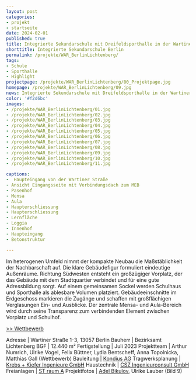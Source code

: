 ```yaml
---
layout: post
categories:
- projekt
- startseite
date: 2024-02-01
published: true
title: Integrierte Sekundarschule mit Dreifeldsporthalle in der Wartiner Straße in Berlin Lichtenberg
shorttitle: Integrierte Sekundarschule Berlin
permalink: /projekte/WAR_BerlinLichtenberg/
tags: 
- Schule
- Sporthalle
- Highlight
projectpage: /projekte/WAR_BerlinLichtenberg/00_Projektpage.jpg
homepage: /projekte/WAR_BerlinLichtenberg/09.jpg
news: Integrierte Sekundarschule mit Dreifeldsporthalle in der Wartiner Straße in Berlin Lichtenberg
color: '#f2d6bc'
images:
- /projekte/WAR_BerlinLichtenberg/01.jpg
- /projekte/WAR_BerlinLichtenberg/02.jpg
- /projekte/WAR_BerlinLichtenberg/03.jpg
- /projekte/WAR_BerlinLichtenberg/04.jpg
- /projekte/WAR_BerlinLichtenberg/05.jpg
- /projekte/WAR_BerlinLichtenberg/06.jpg
- /projekte/WAR_BerlinLichtenberg/07.jpg
- /projekte/WAR_BerlinLichtenberg/08.jpg
- /projekte/WAR_BerlinLichtenberg/09.jpg
- /projekte/WAR_BerlinLichtenberg/10.jpg
- /projekte/WAR_BerlinLichtenberg/11.jpg

captions:
-  Haupteingang von der Wartiner Straße 
- Ansicht Eingangsseite mit Verbindungsdach zum MEB
- Pasenhof
- Mensa 
- Aula 
- Haupterschliessung 
- Haupterschliessung
- Lernfläche 
- Loggia  
- Innenhof 
- Haupteingang 
- Betonstruktur

---
```


Im heterogenen Umfeld nimmt der kompakte Neubau die Maßstäblichkeit der Nachbarschaft auf. Die klare Gebäudefigur formuliert eindeutige Außenräume. Richtung Südwesten entsteht ein großzügiger Vorplatz, der das Gebäude mit dem Stadtquartier verbindet und für eine gute Adressbildung sorgt. Auf einem gemeinsamen Sockel werden Schulhaus und Sporthalle als ablesbare Volumen platziert. Gebäudeeinschnitte im Erdgeschoss markieren die Zugänge und schaffen mit großflächigen Verglasungen Ein- und Ausblicke. Der zentrale Mensa- und Aula-Bereich wird durch seine Transparenz zum verbindenden Element zwischen Vorplatz und Schulhof. 

[\>> Wettbewerb](../projekte/WBW_SSW_BerlinLichtenberg/)


Adresse					|		Wartiner Straße 1-3, 13057 Berlin
Bauherr					|		Bezirksamt Lichtenberg
BGF						|		12.440 m²
Fertigstellung			|		Juli 2023
Projektteam				|		Arthur Numrich, Ulrike Vogel, Felix Büttner, Lydia Bentscheff, Anna Topolnicka, Matthias Gall (Wettbewerb)
Bauleitung 				| 		[Kondius AG](https://kondius.com)
Tragwerksplanung		|		[Krebs + Kiefer Ingenieure GmbH](https://www.kuk.de)
Haustechnik				|		[CSZ Ingenieurconsult GmbH](https://www.csz.de/)
Freianlagen				|		[ST raum A](http://www.strauma.com)
Projektfotos			|		[Adel Bikulov](https://www.fzwanzig.com), Ulrike Lauber (Bild 9)


